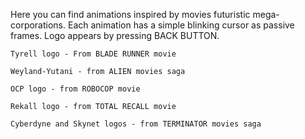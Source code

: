 Here you can find animations inspired by movies futuristic mega-corporations.
Each animation has a simple blinking cursor as passive frames.
Logo appears by pressing BACK BUTTON.

    Tyrell logo - From BLADE RUNNER movie

    Weyland-Yutani - from ALIEN movies saga

    OCP logo - from ROBOCOP movie

    Rekall logo - from TOTAL RECALL movie

    Cyberdyne and Skynet logos - from TERMINATOR movies saga
